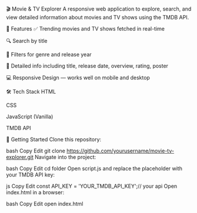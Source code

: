 🎬 Movie & TV Explorer
A responsive web application to explore, search, and view detailed information about movies and TV shows using the TMDB API.

🌟 Features
✅ Trending movies and TV shows fetched in real-time

🔍 Search by title

🎯 Filters for genre and release year

📄 Detailed info including title, release date, overview, rating, poster

💻 Responsive Design — works well on mobile and desktop

🛠️ Tech Stack
HTML

CSS

JavaScript (Vanilla)

TMDB API

🚀 Getting Started
Clone this repository:

bash
Copy
Edit
git clone https://github.com/yourusername/movie-tv-explorer.git
Navigate into the project:

bash
Copy
Edit
cd folder
Open script.js and replace the placeholder with your TMDB API key:

js
Copy
Edit
const API_KEY = 'YOUR_TMDB_API_KEY';// your api
Open index.html in a browser:

bash
Copy
Edit
open index.html
